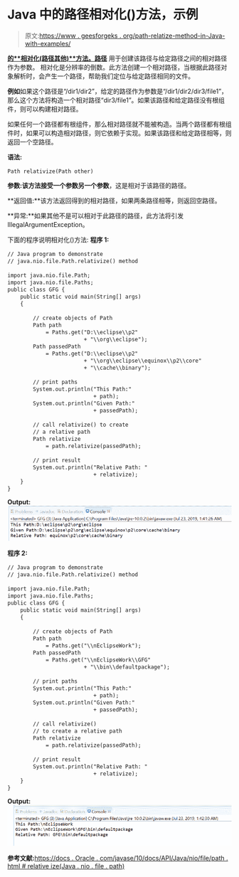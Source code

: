 # Java 中的路径相对化()方法，示例

> 原文:[https://www . geesforgeks . org/path-relatize-method-in-Java-with-examples/](https://www.geeksforgeeks.org/path-relativize-method-in-java-with-examples/)

**[的**相对化(路径其他)**方法。](https://www.geeksforgeeks.org/tag/java-nio-file-package/)[路径](https://www.geeksforgeeks.org/tag/java-path/)** 用于创建该路径与给定路径之间的相对路径作为参数。
相对化是分辨率的倒数。此方法创建一个相对路径，当根据此路径对象解析时，会产生一个路径，帮助我们定位与给定路径相同的文件。

**例如**如果这个路径是“/dir1/dir2”，给定的路径作为参数是“/dir1/dir2/dir3/file1”，那么这个方法将构造一个相对路径“dir3/file1”。如果该路径和给定路径没有根组件，则可以构建相对路径。

如果任何一个路径都有根组件，那么相对路径就不能被构造。当两个路径都有根组件时，如果可以构造相对路径，则它依赖于实现。如果该路径和给定路径相等，则返回一个空路径。

**语法:**

```
Path relativize(Path other)

```

**参数:**该方法接受一个参数**另一个参数**，这是相对于该路径的路径。

**返回值:**该方法返回得到的相对路径，如果两条路径相等，则返回空路径。

**异常:**如果其他不是可以相对于此路径的路径，此方法将引发 IllegalArgumentException。

下面的程序说明相对化()方法:
**程序 1:**

```
// Java program to demonstrate
// java.nio.file.Path.relativize() method

import java.nio.file.Path;
import java.nio.file.Paths;
public class GFG {
    public static void main(String[] args)
    {

        // create objects of Path
        Path path
            = Paths.get("D:\\eclipse\\p2"
                        + "\\org\\eclipse");
        Path passedPath
            = Paths.get("D:\\eclipse\\p2"
                        + "\\org\\eclipse\\equinox\\p2\\core"
                        + "\\cache\\binary");

        // print paths
        System.out.println("This Path:"
                           + path);
        System.out.println("Given Path:"
                           + passedPath);

        // call relativize() to create
        // a relative path
        Path relativize
            = path.relativize(passedPath);

        // print result
        System.out.println("Relative Path: "
                           + relativize);
    }
}
```

**Output:**![](img/06301a269933537f4a40a2c0d9e30e43.png)

**程序 2:**

```
// Java program to demonstrate
// java.nio.file.Path.relativize() method

import java.nio.file.Path;
import java.nio.file.Paths;
public class GFG {
    public static void main(String[] args)
    {

        // create objects of Path
        Path path
            = Paths.get("\\nEclipseWork");
        Path passedPath
            = Paths.get("\\nEclipseWork\\GFG"
                        + "\\bin\\defaultpackage");

        // print paths
        System.out.println("This Path:"
                           + path);
        System.out.println("Given Path:"
                           + passedPath);

        // call relativize()
        // to create a relative path
        Path relativize
            = path.relativize(passedPath);

        // print result
        System.out.println("Relative Path: "
                           + relativize);
    }
}
```

**Output:**![](img/868c5f8f933f6eb2e494611fa1024a2b.png)

**参考文献:**[https://docs . Oracle . com/javase/10/docs/API/Java/nio/file/path . html # relative ize(Java . nio . file . path)](https://docs.oracle.com/javase/10/docs/api/java/nio/file/Path.html#relativize(java.nio.file.Path))